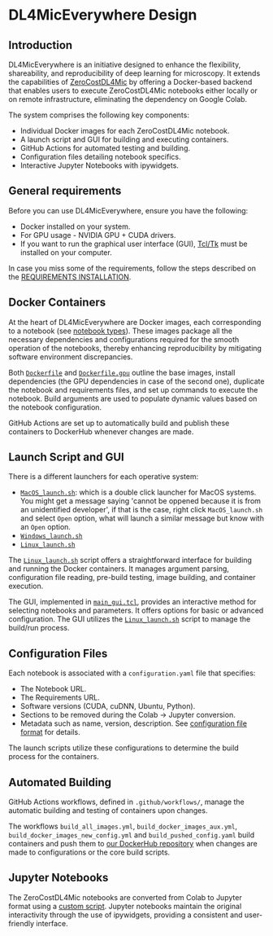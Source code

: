 # DL4MicEverywhere Design

## Introduction

DL4MicEverywhere is an initiative designed to enhance the flexibility, shareability, and reproducibility of deep learning for microscopy. It extends the capabilities of [ZeroCostDL4Mic](https://github.com/HenriquesLab/ZeroCostDL4Mic) by offering a Docker-based backend that enables users to execute ZeroCostDL4Mic notebooks either locally or on remote infrastructure, eliminating the dependency on Google Colab.

The system comprises the following key components:

- Individual Docker images for each ZeroCostDL4Mic notebook.
- A launch script and GUI for building and executing containers.
- GitHub Actions for automated testing and building.
- Configuration files detailing notebook specifics.
- Interactive Jupyter Notebooks with ipywidgets.

## General requirements

Before you can use DL4MicEverywhere, ensure you have the following:

- Docker installed on your system.
- For GPU usage - NVIDIA GPU + CUDA drivers.
- If you want to run the graphical user interface (GUI), [Tcl/Tk](https://www.tcl.tk/) must be installed on your computer. 

In case you miss some of the requirements, follow the steps described on the [REQUIREMENTS INSTALLATION](REQUIREMENTS_INSTALLATION.md).

## Docker Containers

At the heart of DL4MicEverywhere are Docker images, each corresponding to a notebook (see [notebook types](NOTEBOOK_TYPES.md)). These images package all the necessary dependencies and configurations required for the smooth operation of the notebooks, thereby enhancing reproducibility by mitigating software environment discrepancies.

Both [`Dockerfile`](https://github.com/HenriquesLab/DL4MicEverywhere/blob/main/Dockerfile) and [`Dockerfile.gpu`](https://github.com/HenriquesLab/DL4MicEverywhere/blob/main/Dockerfile.gpu) outline the base images, install dependencies (the GPU dependencies in case of the second one), duplicate the notebook and requirements files, and set up commands to execute the notebook. Build arguments are used to populate dynamic values based on the notebook configuration.

GitHub Actions are set up to automatically build and publish these containers to DockerHub whenever changes are made.

## Launch Script and GUI

There is a different launchers for each operative system:

- [`MacOS_launch.sh`](https://github.com/HenriquesLab/DL4MicEverywhere/blob/main/MacOS_launch.sh): which is a double click launcher for MacOS systems. You might get a message saying 'cannot be oppened because it is from an unidentified developer', if that is the case, right click `MacOS_launch.sh` and select `Open` option, what will launch a similar message but know with an `Open` option.
- [`Windows_launch.sh`](https://github.com/HenriquesLab/DL4MicEverywhere/blob/main/Windows_launch.sh)
- [`Linux_launch.sh`](https://github.com/HenriquesLab/DL4MicEverywhere/blob/main/Linux_launch.sh)

The [`Linux_launch.sh`](https://github.com/HenriquesLab/DL4MicEverywhere/blob/main/Linux_launch.sh) script offers a straightforward interface for building and running the Docker containers. It manages argument parsing, configuration file reading, pre-build testing, image building, and container execution.

The GUI, implemented in [`main_gui.tcl`](https://github.com/HenriquesLab/DL4MicEverywhere/blob/main/.tools/tcl_tools/main_gui.tcl), provides an interactive method for selecting notebooks and parameters. It offers options for basic or advanced configuration. The GUI utilizes the [`Linux_launch.sh`](https://github.com/HenriquesLab/DL4MicEverywhere/blob/main/Linux_launch.sh) script to manage the build/run process.

## Configuration Files

Each notebook is associated with a `configuration.yaml` file that specifies:

- The Notebook URL.
- The Requirements URL.
- Software versions (CUDA, cuDNN, Ubuntu, Python).
- Sections to be removed during the Colab -> Jupyter conversion.
- Metadata such as name, version, description.
See [configuration file format](FORMAT.md) for details.

The launch scripts utilize these configurations to determine the build process for the containers.

## Automated Building 

GitHub Actions workflows, defined in `.github/workflows/`, manage the automatic building and testing of containers upon changes.

The workflows `build_all_images.yml`, `build_docker_images_aux.yml`, `build_docker_images_new_config.yml` and `build_pushed_config.yaml` build containers and push them to [our DockerHub repository](https://hub.docker.com/repository/docker/henriqueslab/dl4miceverywhere/general) when changes are made to configurations or the core build scripts.

## Jupyter Notebooks

The ZeroCostDL4Mic notebooks are converted from Colab to Jupyter format using a [custom script](https://github.com/HenriquesLab/DL4MicEverywhere/blob/main/.tools/notebook_autoconversion/transform.py). Jupyter notebooks maintain the original interactivity through the use of ipywidgets, providing a consistent and user-friendly interface.
